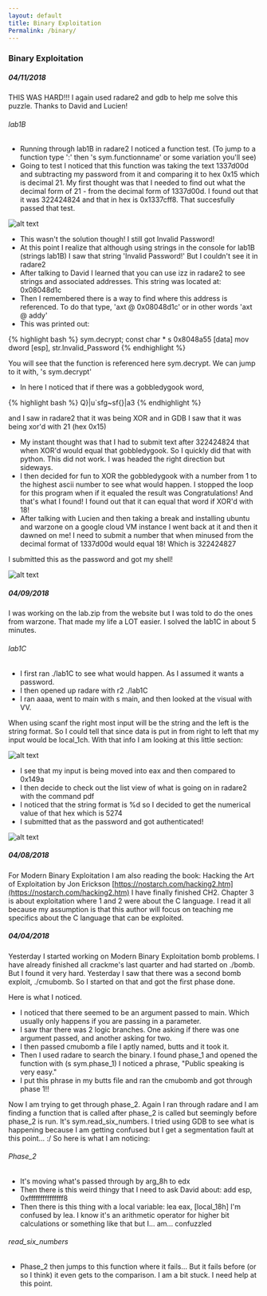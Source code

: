 ```yaml
---
layout: default
title: Binary Exploitation
Permalink: /binary/
---
```


### Binary Exploitation ###

##### 04/11/2018 #####

THIS WAS HARD!!! I again used radare2 and gdb to help me solve this puzzle. Thanks to David and Lucien!

###### lab1B ######

* Running through lab1B in radare2 I noticed a function test. (To jump to a function type ':' then 's sym.functionname' or some variation you'll see)
* Going to test I noticed that this function was taking the text 1337d00d and subtracting my password from it and comparing it to hex 0x15 which is decimal 21. My first thought was that I needed to find out what the decimal form of 21 - from the decimal form of 1337d00d. I found out that it was 322424824 and that in hex is 0x1337cff8. That succesfully passed that test. 

![alt text](http://intmain.in/images/lab1B.png "lab1B")

* This wasn't the solution though! I still got Invalid Password!
* At this point I realize that although using strings in the console for lab1B (strings lab1B) I saw that string 'Invalid Password!' But I couldn't see it in radare2
* After talking to David I learned that you can use izz in radare2 to see strings and associated addresses. This string was located at: 0x08048d1c
* Then I remembered there is a way to find where this address is referenced. To do that type, 'axt @ 0x08048d1c' or in other words 'axt @ addy'
* This was printed out: 

{% highlight bash %}
sym.decrypt; const char * s 0x8048a55 [data] mov dword [esp], str.Invalid_Password
{% endhighlight %}

You will see that the function is referenced here sym.decrypt. We can jump to it with, 's sym.decrypt'
* In here I noticed that if there was a gobbledygook word, 

{% highlight bash %}
Q}|u\`sfg~sf{}|a3
{% endhighlight %}

and I saw in radare2 that it was being XOR and in GDB I saw that it was being xor'd with 21 (hex 0x15) 
* My instant thought was that I had to submit text after 322424824 that when XOR'd would equal that gobbledygook. So I quickly did that with python. This did not work. I was headed the right direction but sideways.
* I then decided for fun to XOR the gobbledygook with a number from 1 to the highest ascii number to see what would happen. I stopped the loop for this program when if it equaled the result was Congratulations! And that's what I found! I found out that it can equal that word if XOR'd with 18!
* After talking with Lucien and then taking a break and installing ubuntu and warzone on a google cloud VM instance I went back at it and then it dawned on me! I need to submit a number that when minused from the decimal format of 1337d00d would equal 18! Which is 322424827

I submitted this as the password and got my shell!

![alt text](http://intmain.in/images/lab1B2.png "lab1B2")

##### 04/09/2018 #####

I was working on the lab.zip from the website but I was told to do the ones from warzone. That made my life a LOT easier. I solved the lab1C in about 5 minutes.

###### lab1C ######

* I first ran ./lab1C to see what would happen. As I assumed it wants a password.
* I then opened up radare with r2 ./lab1C
* I ran aaaa, went to main with s main, and then looked at the visual with VV. 

When using scanf the right most input will be the string and the left is the string format. So I could tell that since data is put in from right to left that my input would be local_1ch. With that info I am looking at this little section:

![alt text](http://intmain.in/images/lab1C.png "lab1C")

* I see that my input is being moved into eax and then compared to 0x149a
* I then decide to check out the list view of what is going on in radare2 with the command pdf
* I noticed that the string format is %d so I decided to get the numerical value of that hex which is 5274
* I submitted that as the password and got authenticated!

![alt text](http://intmain.in/images/lab1C2.png "lab1C2")

##### 04/08/2018 #####

For Modern Binary Exploitation I am also reading the book: Hacking the Art of Exploitation by Jon Erickson [https://nostarch.com/hacking2.htm](https://nostarch.com/hacking2.htm) I have finally finished CH2. Chapter 3 is about exploitation where 1 and 2 were about the C language. I read it all because my assumption is that this author will focus on teaching me specifics about the C language that can be exploited. 

##### 04/04/2018 #####

Yesterday I started working on Modern Binary Exploitation bomb problems. I have already finished all crackme's last quarter and had started on ./bomb. But I found it very hard. Yesterday I saw that there was a second bomb exploit, ./cmubomb. So I started on that and got the first phase done.

Here is what I noticed. 

* I noticed that there seemed to be an argument passed to main. Which usually only happens if you are passing in a parameter.
* I saw thar there was 2 logic branches. One asking if there was one argument passed, and another asking for two. 
* I then passed cmubomb a file I aptly named, butts and it took it. 
* Then I used radare to search the binary. I found phase_1 and opened the function with (s sym.phase_1) I noticed a phrase, "Public speaking is very easy." 
* I put this phrase in my butts file and ran the cmubomb and got through phase 1!!

Now I am trying to get through phase_2. Again I ran through radare and I am finding a function that is called after phase_2 is called but seemingly before phase_2 is run. It's sym.read_six_numbers. I tried using GDB to see what is happening because I am getting confused but I get a segmentation fault at this point... :/ So here is what I am noticing:

###### Phase_2 ######

* It's moving what's passed through by arg_8h to edx
* Then there is this weird thingy that I need to ask David about: add esp, 0xfffffffffffffff8
* Then there is this thing with a local variable: lea eax, [local_18h] I'm confused by lea. I know it's an arithmetic operator for higher bit calculations or something like that but I... am... confuzzled

###### read_six_numbers ######

* Phase_2 then jumps to this function where it fails... But it fails before (or so I think) it even gets to the comparison. I am a bit stuck. I need help at this point.
